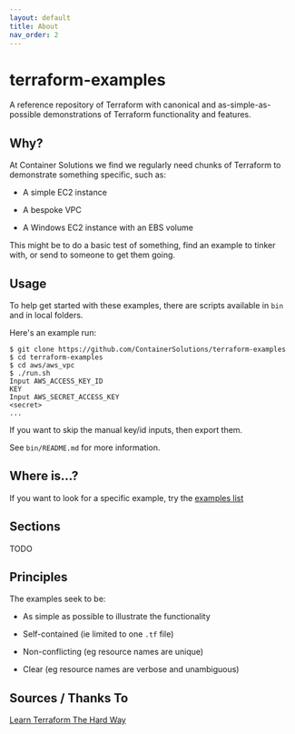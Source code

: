 ```yaml
---
layout: default
title: About
nav_order: 2
---
```

# terraform-examples

A reference repository of Terraform with canonical and as-simple-as-possible demonstrations of Terraform functionality and features.

## Why?

At Container Solutions we find we regularly need chunks of Terraform to demonstrate something specific, such as:

- A simple EC2 instance

- A bespoke VPC

- A Windows EC2 instance with an EBS volume

This might be to do a basic test of something, find an example to tinker with, or send to someone to get them going.

## Usage

To help get started with these examples, there are scripts available in `bin` and in local folders.

Here's an example run:

```
$ git clone https://github.com/ContainerSolutions/terraform-examples
$ cd terraform-examples
$ cd aws/aws_vpc
$ ./run.sh
Input AWS_ACCESS_KEY_ID
KEY
Input AWS_SECRET_ACCESS_KEY
<secret>
...
```

If you want to skip the manual key/id inputs, then export them.

See `bin/README.md` for more information.

## Where is...?

If you want to look for a specific example, try the [examples list](index.markdown)

## Sections

TODO



## Principles

The examples seek to be:

- As simple as possible to illustrate the functionality

- Self-contained (ie limited to one `.tf` file)

- Non-conflicting (eg resource names are unique)

- Clear (eg resource names are verbose and unambiguous)

## Sources / Thanks To

[Learn Terraform The Hard Way](https://leanpub.com/learnterraformthehardway)

